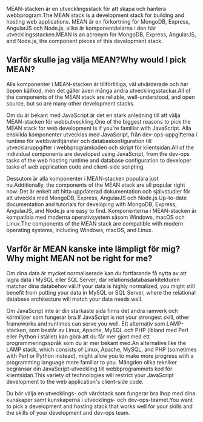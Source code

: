 <span data-ttu-id="bf799-101">MEAN-stacken är en utvecklingsstack för att skapa och hantera webbprogram.</span><span class="sxs-lookup"><span data-stu-id="bf799-101">The MEAN stack is a development stack for building and hosting web applications.</span></span> <span data-ttu-id="bf799-102">MEAN är en förkortning för MongoDB, Express, AngularJS och Node.js, vilka är komponentdelarna i den här utvecklingsstacken.</span><span class="sxs-lookup"><span data-stu-id="bf799-102">MEAN is an acronym for MongoDB, Express, AngularJS, and Node.js, the component pieces of this development stack.</span></span>

## <a name="why-would-i-pick-mean"></a><span data-ttu-id="bf799-103">Varför skulle jag välja MEAN?</span><span class="sxs-lookup"><span data-stu-id="bf799-103">Why would I pick MEAN?</span></span>

<span data-ttu-id="bf799-104">Alla komponenter i MEAN-stacken är tillförlitliga, väl utvärderade och har öppen källkod, men det gäller även många andra utvecklingsstackar.</span><span class="sxs-lookup"><span data-stu-id="bf799-104">All of the components of the MEAN stack are reliable, well-understood, and open source, but so are many other development stacks.</span></span> 

<span data-ttu-id="bf799-105">Om du är bekant med JavaScript är det en stark anledning till att välja MEAN-stacken för webbutveckling.</span><span class="sxs-lookup"><span data-stu-id="bf799-105">One of the biggest reasons to pick the MEAN stack for web development is if you're familiar with JavaScript.</span></span> <span data-ttu-id="bf799-106">Alla enskilda komponenter utvecklas med JavaScript, från dev-ops-uppgifterna i runtime för webbvärdtjänster och databaskonfiguration till utvecklaruppgifter i webbprogramkoden och skript för klientsidan.</span><span class="sxs-lookup"><span data-stu-id="bf799-106">All of the individual components are developed using JavaScript, from the dev-ops tasks of the web hosting runtime and database configuration to developer tasks of web application code and client-side scripting.</span></span>

<span data-ttu-id="bf799-107">Dessutom är alla komponenter i MEAN-stacken populära just nu.</span><span class="sxs-lookup"><span data-stu-id="bf799-107">Additionally, the components of the MEAN stack are all popular right now.</span></span> <span data-ttu-id="bf799-108">Det är enkelt att hitta uppdaterad dokumentation och självstudier för att utveckla med MongoDB, Express, AngularJS och Node.js.</span><span class="sxs-lookup"><span data-stu-id="bf799-108">Up-to-date documentation and tutorials for developing with MongoDB, Express, AngularJS, and Node.js are easy to find.</span></span> <span data-ttu-id="bf799-109">Komponenterna i MEAN-stacken är kompatibla med moderna operativsystem såsom Windows, macOS och Linux.</span><span class="sxs-lookup"><span data-stu-id="bf799-109">The components of the MEAN stack are compatible with modern operating systems, including Windows, macOS, and Linux.</span></span>

## <a name="why-might-mean-not-be-right-for-me"></a><span data-ttu-id="bf799-110">Varför är MEAN kanske inte lämpligt för mig?</span><span class="sxs-lookup"><span data-stu-id="bf799-110">Why might MEAN not be right for me?</span></span>

<span data-ttu-id="bf799-111">Om dina data är mycket normaliserade kan du fortfarande få nytta av att lagra data i MySQL eller SQL Server, där relationsdatabasarkitekturen matchar dina databehov väl.</span><span class="sxs-lookup"><span data-stu-id="bf799-111">If your data is highly normalized, you might still benefit from putting your data in MySQL or SQL Server, where the relational database architecture will match your data needs well.</span></span>

<span data-ttu-id="bf799-112">Om JavaScript inte är din starkaste sida finns det andra ramverk och körmiljöer som fungerar bra.</span><span class="sxs-lookup"><span data-stu-id="bf799-112">If JavaScript is not your strongest skill, other frameworks and runtimes can serve you well.</span></span> <span data-ttu-id="bf799-113">Ett alternativ som LAMP-stacken, som består av Linux, Apache, MySQL och PHP (ibland med Perl eller Python i stället) kan göra att du får mer gjort med ett programmeringsspråk som du är mer bekant med.</span><span class="sxs-lookup"><span data-stu-id="bf799-113">An alternative like the LAMP stack, which consists of Linux, Apache, MySQL, and PHP (sometimes with Perl or Python instead), might allow you to make more progress with a programming language more familiar to you.</span></span> <span data-ttu-id="bf799-114">Mängden olika tekniker begränsar din JavaScript-utveckling till webbprogrammets kod för klientsidan.</span><span class="sxs-lookup"><span data-stu-id="bf799-114">This variety of technologies will restrict your JavaScript development to the web application's client-side code.</span></span>

<span data-ttu-id="bf799-115">Du bör välja en utvecklings- och värdstack som fungerar bra ihop med dina kunskaper samt kunskaperna i utvecklings- och dev-ops-teamet.</span><span class="sxs-lookup"><span data-stu-id="bf799-115">You want to pick a development and hosting stack that works well for your skills and the skills of your development and dev-ops team.</span></span>
